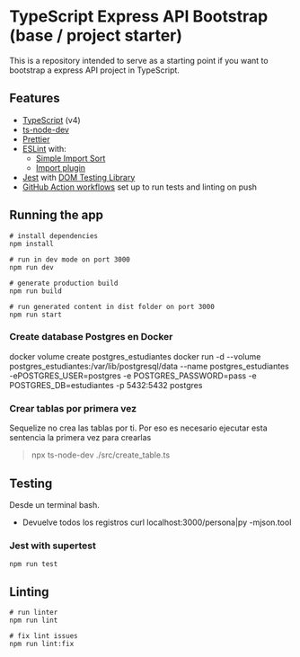 # TypeScript Express API Bootstrap (base / project starter)

This is a repository intended to serve as a starting point if you want to bootstrap a express API project in TypeScript.

## Features

- [TypeScript](https://www.typescriptlang.org/) (v4)
- [ts-node-dev](https://github.com/wclr/ts-node-dev)
- [Prettier](https://prettier.io/)
- [ESLint](https://eslint.org/) with:
  - [Simple Import Sort](https://github.com/lydell/eslint-plugin-simple-import-sort/)
  - [Import plugin](https://github.com/benmosher/eslint-plugin-import/)
- [Jest](https://jestjs.io) with [DOM Testing Library](https://testing-library.com/docs/dom-testing-library/intro)
- [GitHub Action workflows](https://github.com/features/actions) set up to run tests and linting on push

## Running the app

```
# install dependencies
npm install

# run in dev mode on port 3000
npm run dev

# generate production build
npm run build

# run generated content in dist folder on port 3000
npm run start
```

### Create database Postgres en Docker
docker volume create postgres_estudiantes
docker run -d --volume postgres_estudiantes:/var/lib/postgresql/data --name postgres_estudiantes -ePOSTGRES_USER=postgres  -e POSTGRES_PASSWORD=pass -e POSTGRES_DB=estudiantes -p 5432:5432 postgres

### Crear tablas por primera vez
Sequelize no crea las tablas por ti. Por eso es necesario ejecutar esta sentencia la primera vez para crearlas

> npx ts-node-dev ./src/create_table.ts 


## Testing
Desde un terminal bash.
- Devuelve todos los registros
  curl localhost:3000/persona|py -mjson.tool
  
### Jest with supertest

```
npm run test
```

## Linting

```
# run linter
npm run lint

# fix lint issues
npm run lint:fix
```
